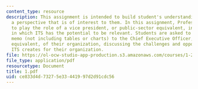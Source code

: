 ```yaml
---
content_type: resource
description: This assignment is intended to build student's understanding of ITS from
  a perspective that is of interest to them. In this assignment, Professor asks student
  to play the role of a vice president, or public-sector equivalent, in an organization
  in which ITS has the potential to be relevant. Students are asked to write a 7-page
  memo (not including tables or charts) to the Chief Executive Officer, or public-sector
  equivalent, of their organization, discussing the challenges and opportunities that
  ITS creates for their organization.
file: https://ol-ocw-studio-app-production.s3.amazonaws.com/courses/1-212j-an-introduction-to-intelligent-transportation-systems-spring-2005/ce833d4d73275e33441997d2d91cdc56_1.pdf
file_type: application/pdf
resourcetype: Document
title: 1.pdf
uid: ce833d4d-7327-5e33-4419-97d2d91cdc56
---
```

